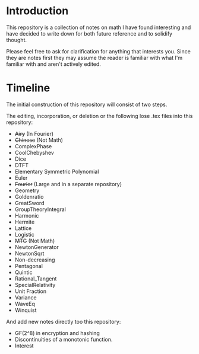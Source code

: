 # Introduction
This repository is a collection of notes on math I have found interesting and have decided to write down for both future reference and to solidify thought.

Please feel free to ask for clarification for anything that interests you.
Since they are notes first they may assume the reader is familiar with what I'm familiar with and aren't actively edited. 

# Timeline
The initial construction of this repository will consist of two steps.

The editing, incorporation, or deletion or the following lose .tex files into this repository:
- ~~Airy~~ (In Fourier)
- ~~Chinese~~ (Not Math)
- ComplexPhase
- CoolChebyshev
- Dice
- DTFT
- Elementary Symmetric Polynomial
- Euler
- ~~Fourier~~ (Large and in a separate repository)
- Geometry
- Goldenratio
- GreatSword
- GroupTheoryIntegral
- Harmonic
- Hermite
- Lattice
- Logistic
- ~~MTG~~ (Not Math)
- NewtonGenerator
- NewtonSqrt
- Non-decreasing
- Pentagonal
- Quintic
- Rational_Tangent
- SpecialRelativity
- Unit Fraction
- Variance
- WaveEq
- Winquist

And add new notes directly too this repository:
- GF(2^8) in encryption and hashing
- Discontinuities of a monotonic function.
- ~~Interest~~
